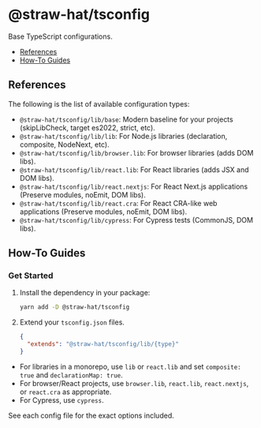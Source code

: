 # @straw-hat/tsconfig

Base TypeScript configurations.

- [References](#references)
- [How-To Guides](#how-to-guides)

## References

The following is the list of available configuration types:

- `@straw-hat/tsconfig/lib/base`: Modern baseline for your projects (skipLibCheck, target es2022, strict, etc).
- `@straw-hat/tsconfig/lib/lib`: For Node.js libraries (declaration, composite, NodeNext, etc).
- `@straw-hat/tsconfig/lib/browser.lib`: For browser libraries (adds DOM libs).
- `@straw-hat/tsconfig/lib/react.lib`: For React libraries (adds JSX and DOM libs).
- `@straw-hat/tsconfig/lib/react.nextjs`: For React Next.js applications (Preserve modules, noEmit, DOM libs).
- `@straw-hat/tsconfig/lib/react.cra`: For React CRA-like web applications (Preserve modules, noEmit, DOM libs).
- `@straw-hat/tsconfig/lib/cypress`: For Cypress tests (CommonJS, DOM libs).

## How-To Guides

### Get Started

1. Install the dependency in your package:

   ```sh
   yarn add -D @straw-hat/tsconfig
   ```

2. Extend your `tsconfig.json` files.

   ```json
   {
     "extends": "@straw-hat/tsconfig/lib/{type}"
   }
   ```

- For libraries in a monorepo, use `lib` or `react.lib` and set `composite: true` and `declarationMap: true`.
- For browser/React projects, use `browser.lib`, `react.lib`, `react.nextjs`, or `react.cra` as appropriate.
- For Cypress, use `cypress`.

See each config file for the exact options included.
